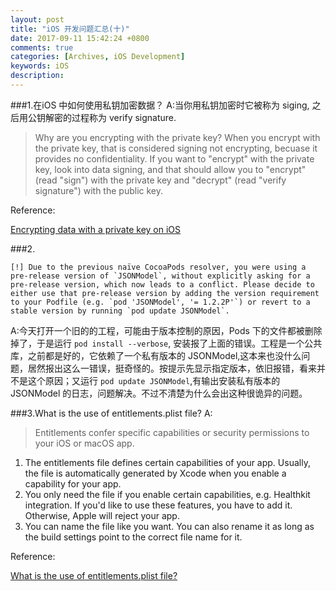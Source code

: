 ```yaml
---
layout: post
title: "iOS 开发问题汇总(十)"
date: 2017-09-11 15:42:24 +0800
comments: true
categories: [Archives, iOS Development]
keywords: iOS 
description: 
---
```


###1.在iOS 中如何使用私钥加密数据？
A:当你用私钥加密时它被称为 siging, 之后用公钥解密的过程称为 verify signature.
>Why are you encrypting with the private key? When you encrypt with the private key, that is considered signing not encrypting, becuase it provides no confidentiality. If you want to "encrypt" with the private key, look into data signing, and that should allow you to "encrypt" (read "sign") with the private key and "decrypt" (read "verify signature") with the public key.

Reference:  

[Encrypting data with a private key on iOS](https://stackoverflow.com/questions/6705928/encrypting-data-with-a-private-key-on-ios)    

###2.  

```
[!] Due to the previous naïve CocoaPods resolver, you were using a pre-release version of `JSONModel`, without explicitly asking for a pre-release version, which now leads to a conflict. Please decide to either use that pre-release version by adding the version requirement to your Podfile (e.g. `pod 'JSONModel', '= 1.2.2P'`) or revert to a stable version by running `pod update JSONModel`.
```
A:今天打开一个旧的的工程，可能由于版本控制的原因，Pods 下的文件都被删除掉了，于是运行 `pod install --verbose`, 安装报了上面的错误。工程是一个公共库，之前都是好的，它依赖了一个私有版本的 JSONModel,这本来也没什么问题，居然报出这么一错误，挺奇怪的。按提示先显示指定版本，依旧报错，看来并不是这个原因；又运行 `pod update JSONModel`,有输出安装私有版本的 JSONModel 的日志，问题解决。不过不清楚为什么会出这种很诡异的问题。

###3.What is the use of entitlements.plist file?
A:

>Entitlements confer specific capabilities or security permissions to your iOS or macOS app.

1.	The entitlements file defines certain capabilities of your app. Usually, the file is automatically generated by Xcode when you enable a capability for your app.
2.	You only need the file if you enable certain capabilities, e.g. Healthkit integration. If you'd like to use these features, you have to add it. Otherwise, Apple will reject your app.
3.	You can name the file like you want. You can also rename it as long as the build settings point to the correct file name for it.

Reference:  

[What is the use of entitlements.plist file?](https://stackoverflow.com/questions/26594367/what-is-the-use-of-entitlements-plist-file)

